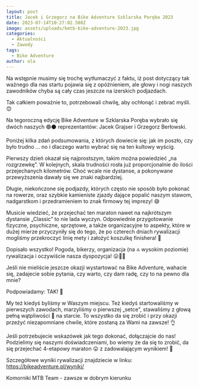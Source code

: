 ```yaml
---
layout: post
title: Jacek i Grzegorz na Bike Adventure Szklarska Poręba 2023
date: 2023-07-14T10:27:02.508Z
image: assets/uploads/kmtb-bike-adventure-2023.jpg
categories:
  - Aktualności
  - Zawody
tags:
  - Bike Adventure
author: ola
---
```

Na wstępnie musimy się trochę wytłumaczyć z faktu, iż post dotyczący tak ważnego dla nas startu pojawia się z opóźnieniem, ale głowy i nogi naszych zawodników chyba są cały czas jeszcze na izerskich podjazdach.
<!--more-->

Tak całkiem poważnie to, potrzebowali chwilę, aby ochłonąć i zebrać myśli.😊

Na tegoroczną edycję Bike Adventure w Szklarska Poręba wybrało się dwóch naszych 🟢⚫️ reprezentantów: Jacek Grajser i Grzegorz Berłowski. 

Poniżej kilka zdań podsumowania, z których dowiecie się: jak im poszło, czy było trudno ... no i dlaczego warto wybrać się na ten kultowy wyścig.

Pierwszy dzień okazał się najprostszym, takim można powiedzieć „na rozgrzewkę”. W kolejnych, skala trudności rosła już proporcjonalnie do ilości przejechanych kilometrów. Choć wcale nie dystanse, a pokonywane przewyższenia dawały się we znaki najbardziej. 

Długie, niekończone się podjazdy, których często nie sposób było pokonać na rowerze, oraz szybkie kamieniste zjazdy dające popalić naszym stawom, nadgarstkom i przedramieniem to znak firmowy tej imprezy! 😅

Musicie wiedzieć, że przejechać ten maraton nawet na najkrótszym dystansie „Classic” to nie lada wyczyn. Odpowiednie przygotowanie fizyczne, psychiczne, sprzętowe, a także organizacyjne to aspekty, które w dużej mierze przyczyniły się do tego, że po czterech dniach rywalizacji mogliśmy przekroczyć linię mety i założyć koszulkę finishera! 🏁

Dopisało wszystko! Pogoda, bikerzy, organizacja (na 🔝 wysokim poziomie) rywalizacja i oczywiście nasza dyspozycja! 😛🤸‍♂️

Jeśli nie mieliście jeszcze okazji wystartować na Bike Adventure, wahacie się, zadajecie sobie pytania, czy warto, czy dam radę, czy to na pewno dla mnie? 

Podpowiadamy: TAK! 💪

My też kiedyś byliśmy w Waszym miejscu. Też kiedyś startowaliśmy w pierwszych zawodach, marzyliśmy o pierwszej „setce", stawaliśmy z głową pełną wątpliwości 🤯 na starcie. To wszystko da się zrobić i przy okazji przeżyć niezapomniane chwile, które zostaną za Wami na zawsze! 👌

Jeśli potrzebujecie wskazówek jak tego dokonać, dołączajcie do nas! Podzielimy się naszymi doświadczeniami, bo wiemy że da się to zrobić, da się przejechać 4-etapowy maraton 😛 z zadowalającym wynikiem! 💪

Szczegółowe wyniki rywalizacji znajdziecie w linku: <https://bikeadventure.pl/wyniki/>

Komorniki MTB Team - zawsze w dobrym kierunku 